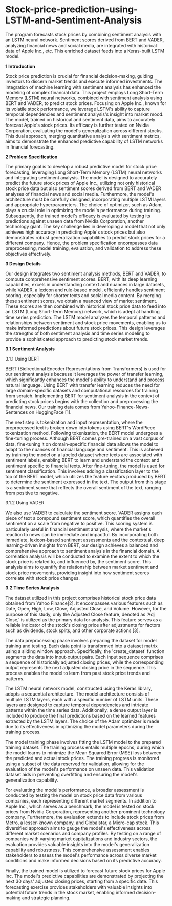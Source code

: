 # Stock-price-prediction-using-LSTM-and-Sentiment-Analysis
The program forecasts stock prices by combining sentiment analysis with an LSTM neural network. Sentiment scores derived from BERT and VADER, analyzing financial news and social media, are integrated with historical data of Apple Inc., etc. This enriched dataset feeds into a Keras-built LSTM model.

**1	Introduction**

Stock price prediction is crucial for financial decision-making, guiding investors to discern market trends and execute informed investments. The integration of machine learning with sentiment analysis has enhanced the modeling of complex financial data. This project employs Long Short-Term Memory (LSTM) neural networks, combined with sentiment analysis using BERT and VADER, to predict stock prices. Focusing on Apple Inc., known for its volatile stock performance, we leverage LSTM's ability to capture temporal dependencies and sentiment analysis's insight into market mood. The model, trained on historical and sentiment data, aims to accurately forecast Apple's stock prices. Its efficacy is further tested on Nvidia Corporation, evaluating the model's generalization across different stocks. This dual approach, merging quantitative analysis with sentiment metrics, aims to demonstrate the enhanced predictive capability of LSTM networks in financial forecasting.

**2	Problem Specification**

The primary goal is to develop a robust predictive model for stock price forecasting, leveraging Long Short-Term Memory (LSTM) neural networks and integrating sentiment analysis. The model is designed to accurately predict the future stock prices of Apple Inc., utilizing not only historical stock price data but also sentiment scores derived from BERT and VADER analyses of financial news and social media. Furthermore, the model's architecture must be carefully designed, incorporating multiple LSTM layers and appropriate hyperparameters. The choice of optimizer, such as Adam, plays a crucial role in optimizing the model's performance during training. Subsequently, the trained model's efficacy is evaluated by testing its predictions against unseen data from Nvidia Corporation, another technology giant. The key challenge lies in developing a model that not only achieves high accuracy in predicting Apple's stock prices but also demonstrates robust generalization capabilities to predict stock prices for a different company. Hence, the problem specification encompasses data preprocessing, model training, evaluation, and validation to address these objectives effectively.

**3	Design Details**

Our design integrates two sentiment analysis methods, BERT and VADER, to compute comprehensive sentiment scores. BERT, with its deep learning capabilities, excels in understanding context and nuances in large datasets, while VADER, a lexicon and rule-based model, efficiently handles sentiment scoring, especially for shorter texts and social media content. By merging these sentiment scores, we obtain a nuanced view of market sentiment. These scores are then combined with historical stock price data to feed into an LSTM (Long Short-Term Memory) network, which is adept at handling time series prediction. The LSTM model analyzes the temporal patterns and relationships between sentiment and stock price movements, enabling us to make informed predictions about future stock prices. This design leverages the strengths of both sentiment analysis and time series modeling to provide a sophisticated approach to predicting stock market trends.

**3.1 Sentiment Analysis**

3.1.1 Using BERT

BERT (Bidirectional Encoder Representations from Transformers) is used for our sentiment analysis because it leverages the power of transfer learning, which significantly enhances the model's ability to understand and process natural language. Using BERT with transfer learning reduces the need for large domain-specific datasets and computational resources for training from scratch.
Implementing BERT for sentiment analysis in the context of predicting stock prices begins with the collection and preprocessing the financial news. Our training data comes from Yahoo-Finance-News-Sentences on HuggingFace [1]. 

The next step is tokenization and input representation, where the preprocessed text is broken down into tokens using BERT's WordPiece tokenization method. Following tokenization, the BERT model undergoes a fine-tuning process. Although BERT comes pre-trained on a vast corpus of data, fine-tuning it on domain-specific financial data allows the model to adapt to the nuances of financial language and sentiment. This is achieved by training the model on a labeled dataset where texts are associated with sentiment labels, enabling BERT to learn and understand the context and sentiment specific to financial texts.
After fine-tuning, the model is used for sentiment classification. This involves adding a classification layer to the top of the BERT model, which utilizes the feature vectors produced by BERT to determine the sentiment expressed in the text. The output from this stage is a sentiment score that reflects the overall sentiment of the text, ranging from positive to negative.

3.1.2 Using VADER

We also use VADER to calculate the sentiment score. VADER assigns each piece of text a compound sentiment score, which quantifies the overall sentiment on a scale from negative to positive. This scoring system is particularly useful in financial sentiment analysis, where the market's reaction to news can be immediate and impactful.
By incorporating both immediate, lexicon-based sentiment assessments and the contextual, deep learning-driven insights from BERT, our design achieves a balanced and comprehensive approach to sentiment analysis in the financial domain.
A correlation analysis will be conducted to examine the extent to which the stock price is related to, and influenced by, the sentiment score. This analysis aims to quantify the relationship between market sentiment and stock price movements, providing insight into how sentiment scores correlate with stock price changes.

**3.2 Time Series Analysis**

The dataset utilized in this project comprises historical stock price data obtained from Yahoo Finance[2]. It encompasses various features such as Date, Open, High, Low, Close, Adjusted Close, and Volume. However, for the purpose of this study, only the Adjusted Close feature, denoted as 'Adj Close,' is utilized as the primary data for analysis. This feature serves as a reliable indicator of the stock's closing price after adjustments for factors such as dividends, stock splits, and other corporate actions [3].

The data preprocessing phase involves preparing the dataset for model training and testing. Each data point is transformed into a dataset matrix using a sliding window approach. Specifically, the 'create_dataset' function segments the data into input-output pairs. Each input sequence comprises a sequence of historically adjusted closing prices, while the corresponding output represents the next adjusted closing price in the sequence. This process enables the model to learn from past stock price trends and patterns.

The LSTM neural network model, constructed using the Keras library, adopts a sequential architecture. The model architecture consists of multiple LSTM layers, each with a specific number of LSTM units. These layers are designed to capture temporal dependencies and intricate patterns within the time series data. Additionally, a dense output layer is included to produce the final predictions based on the learned features extracted by the LSTM layers. The choice of the Adam optimizer is made due to its effectiveness in optimizing the model parameters during the training process.

The model training phase involves fitting the LSTM model to the prepared training dataset. The training process entails multiple epochs, during which the model learns to minimize the Mean Squared Error (MSE) loss between the predicted and actual stock prices. The training progress is monitored using a subset of the data reserved for validation, allowing for the evaluation of the model's performance on unseen data. This validation dataset aids in preventing overfitting and ensuring the model's generalization capability.

For evaluating the model's performance, a broader assessment is conducted by testing the model on stock price data from various companies, each representing different market segments. In addition to Apple Inc., which serves as a benchmark, the model is tested on stock prices from Nvidia Corporation, representing another prominent technology company. Furthermore, the evaluation extends to include stock prices from Metro, a lesser-known company, and Globalstar, a Micro-cap stock. This diversified approach aims to gauge the model's effectiveness across different market scenarios and company profiles. By testing on a range of companies with varying market capitalizations and industry sectors, the evaluation provides valuable insights into the model's generalization capability and robustness. This comprehensive assessment enables stakeholders to assess the model's performance across diverse market conditions and make informed decisions based on its predictive accuracy.

Finally, the trained model is utilized to forecast future stock prices for Apple Inc. The model's predictive capabilities are demonstrated by projecting the next 30 days' adjusted closing prices, starting from a specific date. This forecasting exercise provides stakeholders with valuable insights into potential future trends in the stock market, enabling informed decision-making and strategic planning.



